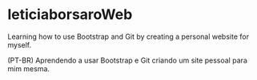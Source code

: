 # leticiaborsaroWeb

Learning how to use Bootstrap and Git by creating a personal website for myself. 

(PT-BR) Aprendendo a usar Bootstrap e Git criando um site pessoal para mim mesma.  
